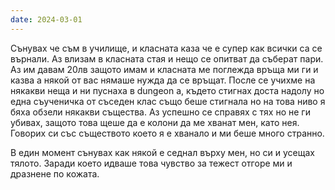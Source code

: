 ```yaml
---
date: 2024-03-01
---
```


Сънувах че съм в училище, и класната каза че е супер как всички са се върнали. Аз влизам в класната стая и нещо се опитват да съберат пари. Аз им давам 20лв защото имам и класната ме поглежда връща ми ги и казва а някой от вас нямаше нужда да се връщат. После се учихме на някакви неща и ни пуснаха в dungeon а, където стигнах доста надолу но една съученичка от съседен клас също беше стигнала но на това ниво я бяха обзели някакви същества. Аз успешно се справях с тях но не ги убивах, защото това щеше да е колони да ме хванат мен, като нея. Говорих си със съществото което я е хванало и ми беше много странно. 

В един момент сънувах как някой е седнал върху мен, но си и усещах тялото. Заради което идваше това чувство за тежест отгоре ми и дразнене по кожата. 

